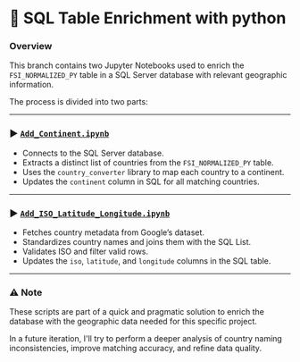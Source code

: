 # 📘 SQL Table Enrichment with python

### Overview

This branch contains two Jupyter Notebooks used to enrich the `FSI_NORMALIZED_PY` table in a SQL Server database with relevant geographic information.

The process is divided into two parts:

---

### ► [`Add_Continent.ipynb`](./python/notebooks/Add_Continent.ipynb)

- Connects to the SQL Server database.
- Extracts a distinct list of countries from the `FSI_NORMALIZED_PY` table.
- Uses the `country_converter` library to map each country to a continent.
- Updates the `continent` column in SQL for all matching countries.

---

### ► [`Add_ISO_Latitude_Longitude.ipynb`](./python/notebooks/Add_ISO_Latitude_Longitude.ipynb)

- Fetches country metadata from Google’s dataset.
- Standardizes country names and joins them with the SQL List.
- Validates ISO  and filter valid rows.
- Updates the `iso`, `latitude`, and `longitude` columns in the SQL table.

---

### ⚠️ Note

These scripts are part of a quick and pragmatic solution to enrich the database with the geographic data needed for this specific project.

In a future iteration, I'll try to perform a deeper analysis of country naming inconsistencies, improve matching accuracy, and refine data quality.


